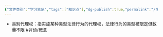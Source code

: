 ```yaml
---
{"文件类别":"学习笔记","tags":["知识点"],"dg-publish":true,"permalink":"/学习笔记/知识点cheese/类别代理权/","dgPassFrontmatter":true,"created":"2024-08-01T09:50:24.315+08:00","updated":"2024-09-11T12:11:00.149+08:00"}
---
```


- 类别代理权：指实施某种类型法律行为的代理权，法律行为的类型被限定但数量不限 #背诵/概念 